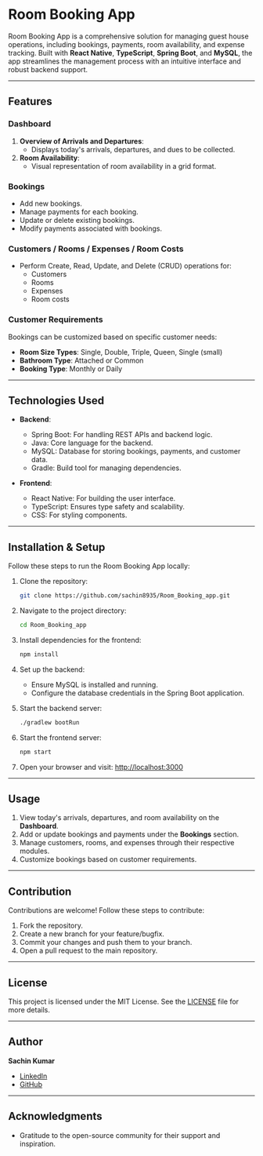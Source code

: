# Room Booking App

Room Booking App is a comprehensive solution for managing guest house operations, including bookings, payments, room availability, and expense tracking. Built with **React Native**, **TypeScript**, **Spring Boot**, and **MySQL**, the app streamlines the management process with an intuitive interface and robust backend support.

---

## Features

### Dashboard

1. **Overview of Arrivals and Departures**:
   - Displays today's arrivals, departures, and dues to be collected.
2. **Room Availability**:
   - Visual representation of room availability in a grid format.

### Bookings

- Add new bookings.
- Manage payments for each booking.
- Update or delete existing bookings.
- Modify payments associated with bookings.

### Customers / Rooms / Expenses / Room Costs

- Perform Create, Read, Update, and Delete (CRUD) operations for:
  - Customers
  - Rooms
  - Expenses
  - Room costs

### Customer Requirements

Bookings can be customized based on specific customer needs:

- **Room Size Types**: Single, Double, Triple, Queen, Single (small)
- **Bathroom Type**: Attached or Common
- **Booking Type**: Monthly or Daily

---

## Technologies Used

- **Backend**:
  - Spring Boot: For handling REST APIs and backend logic.
  - Java: Core language for the backend.
  - MySQL: Database for storing bookings, payments, and customer data.
  - Gradle: Build tool for managing dependencies.

- **Frontend**:
  - React Native: For building the user interface.
  - TypeScript: Ensures type safety and scalability.
  - CSS: For styling components.

---

## Installation & Setup

Follow these steps to run the Room Booking App locally:

1. Clone the repository:
   ```bash
   git clone https://github.com/sachin8935/Room_Booking_app.git
   ```

2. Navigate to the project directory:
   ```bash
   cd Room_Booking_app
   ```

3. Install dependencies for the frontend:
   ```bash
   npm install
   ```

4. Set up the backend:
   - Ensure MySQL is installed and running.
   - Configure the database credentials in the Spring Boot application.

5. Start the backend server:
   ```bash
   ./gradlew bootRun
   ```

6. Start the frontend server:
   ```bash
   npm start
   ```

7. Open your browser and visit:
   [http://localhost:3000](http://localhost:3000)

---

## Usage

1. View today's arrivals, departures, and room availability on the **Dashboard**.
2. Add or update bookings and payments under the **Bookings** section.
3. Manage customers, rooms, and expenses through their respective modules.
4. Customize bookings based on customer requirements.

---

## Contribution

Contributions are welcome! Follow these steps to contribute:

1. Fork the repository.
2. Create a new branch for your feature/bugfix.
3. Commit your changes and push them to your branch.
4. Open a pull request to the main repository.

---

## License

This project is licensed under the MIT License. See the [LICENSE](LICENSE) file for more details.

---

## Author

**Sachin Kumar**

- [LinkedIn](https://www.linkedin.com/in/startwithsachin)
- [GitHub](https://github.com/sachin8935)

---

## Acknowledgments

- Gratitude to the open-source community for their support and inspiration.

